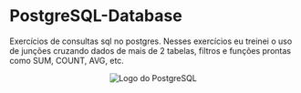# PostgreSQL-Database
Exercícios de consultas sql no postgres.
Nesses exercícios eu treinei o uso de junções cruzando dados de mais de 2 tabelas, filtros e funções prontas como SUM, COUNT, AVG, etc.

<p align="center">
  <img src="https://cdn.icon-icons.com/icons2/2415/PNG/512/postgresql_original_wordmark_logo_icon_146392.png" alt="Logo do PostgreSQL">
</p>
